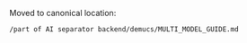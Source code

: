 <!-- Pointer for MODEL_SELECTION_GUIDE.md -->

Moved to canonical location:

`/part of AI separator backend/demucs/MULTI_MODEL_GUIDE.md`
